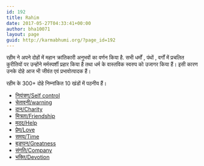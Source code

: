 ```yaml
---
id: 192
title: Rahim
date: 2017-05-27T04:33:41+00:00
author: bha10071
layout: page
guid: http://karmabhumi.org/?page_id=192
---
```

<div class="hindi">
  रहीम ने अपने दोहों में महान क्रांतिकारी अनुभवों का वर्णन किया है. सभी धर्मों , पंथों , वर्गों में प्रचलित कुरीतियों पर उन्होंने मर्मस्पर्शी प्रहार किया है तथा धर्म के वास्तविक स्वरुप को उजागर किया हैं। इसी कारण उनके दोहे आज भी जीवंत एवं प्रभावोत्पादक हैं।</p> 
  
  <p>
    रहीम के 300+ दोहे निम्नांकित 10 खंडों में पठनीय हैं।
  </p>
</div>

  *  [नियंत्रण/Self control](http://karmabhumi.org/rahim-self-control/) 
  *  [चेतावनी/warning](http://karmabhumi.org/rahim-warning/) 
  * [दान/Charity](http://karmabhumi.org/rahim-charity/) 
  * [मित्रता/Friendship](http://karmabhumi.org/rahim-friendship/) 
  * [मदद/Help](http://karmabhumi.org/rahim-help/) 
  * [प्रेम/Love](http://karmabhumi.org/rahim-love/) 
  * [समय/Time](http://karmabhumi.org/rahim-time/) 
  * [बड़प्पन/Greatness](http://karmabhumi.org/rahim-greatness/) 
  * [संगति/Company](http://karmabhumi.org/%e0%a4%b0%e0%a4%b9%e0%a5%80%e0%a4%ae-%e0%a4%b8%e0%a4%82%e0%a4%97%e0%a4%a4%e0%a4%bf/) 
  * [भक्ति/Devotion](http://karmabhumi.org/%e0%a4%b0%e0%a4%b9%e0%a5%80%e0%a4%ae-%e0%a4%ad%e0%a4%95%e0%a5%8d%e0%a4%a4%e0%a4%bf/)
